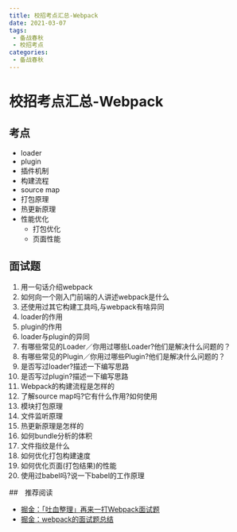 ```yaml
---
title: 校招考点汇总-Webpack
date: 2021-03-07
tags:
 - 备战春秋
 - 校招考点
categories:
 - 备战春秋
---
```

# 校招考点汇总-Webpack

## 考点
* loader
* plugin
* 插件机制
* 构建流程
* source map
* 打包原理
* 热更新原理
* 性能优化
  * 打包优化
  * 页面性能

## 面试题
1. 用一句话介绍webpack
2. 如何向一个刚入门前端的人讲述webpack是什么
3. 还使用过其它构建工具吗,与webpack有啥异同
4. loader的作用
5. plugin的作用
6. loader与plugin的异同
7. 有哪些常见的Loader／你用过哪些Loader?他们是解决什么问题的？
8. 有哪些常见的Plugin／你用过哪些Plugin?他们是解决什么问题的？
9. 是否写过loader?描述一下编写思路
10. 是否写过plugin?描述一下编写思路
11. Webpack的构建流程是怎样的
12. 了解source map吗?它有什么作用?如何使用
13. 模块打包原理
14. 文件监听原理
15. 热更新原理是怎样的
16. 如何bundle分析的体积
17. 文件指纹是什么
18. 如何优化打包构建速度
19. 如何优化页面(打包结果)的性能
20. 使用过babel吗?说一下babel的工作原理

##　推荐阅读
* [掘金：「吐血整理」再来一打Webpack面试题](https://juejin.cn/post/6844904094281236487#comment)
* [掘金：webpack的面试题总结](https://juejin.cn/post/6844903877771264013#comment)

